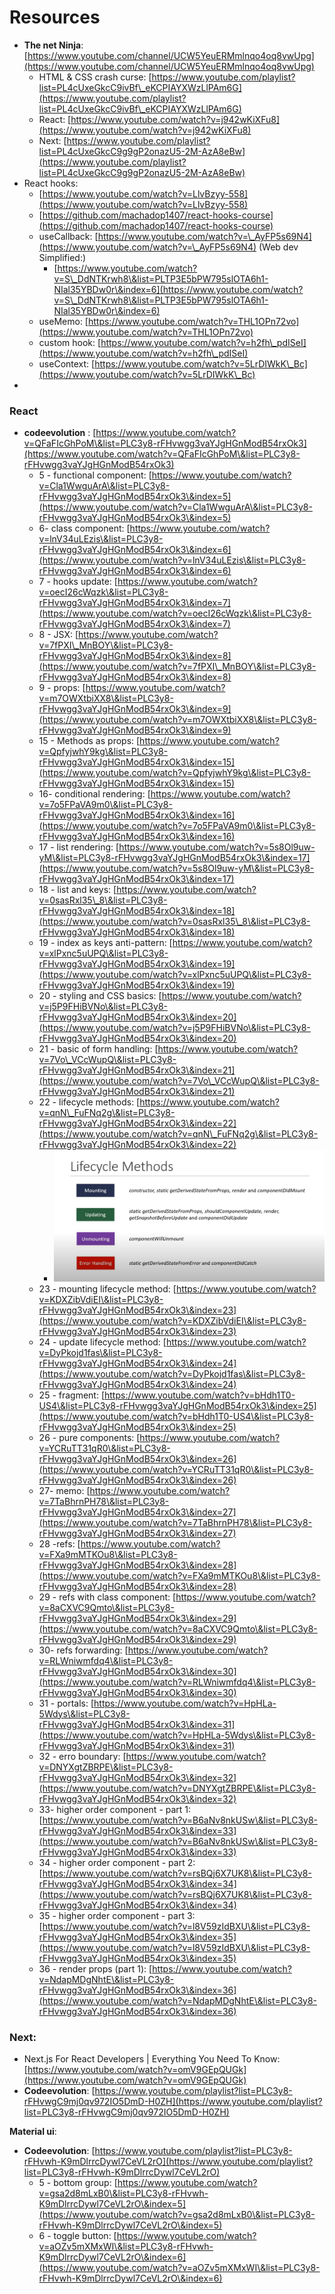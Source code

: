 # Resources

* **The net Ninja**: [https://www.youtube.com/channel/UCW5YeuERMmlnqo4oq8vwUpg](https://www.youtube.com/channel/UCW5YeuERMmlnqo4oq8vwUpg)
  * HTML & CSS crash curse: [https://www.youtube.com/playlist?list=PL4cUxeGkcC9ivBf\_eKCPIAYXWzLlPAm6G](https://www.youtube.com/playlist?list=PL4cUxeGkcC9ivBf\_eKCPIAYXWzLlPAm6G)
  * React: [https://www.youtube.com/watch?v=j942wKiXFu8](https://www.youtube.com/watch?v=j942wKiXFu8)
  * Next: [https://www.youtube.com/playlist?list=PL4cUxeGkcC9g9gP2onazU5-2M-AzA8eBw](https://www.youtube.com/playlist?list=PL4cUxeGkcC9g9gP2onazU5-2M-AzA8eBw)
* React hooks:
  * [https://www.youtube.com/watch?v=LlvBzyy-558](https://www.youtube.com/watch?v=LlvBzyy-558)
  * [https://github.com/machadop1407/react-hooks-course](https://github.com/machadop1407/react-hooks-course)
  * useCallback: [https://www.youtube.com/watch?v=\_AyFP5s69N4](https://www.youtube.com/watch?v=\_AyFP5s69N4) (Web dev Simplified:)
    * [https://www.youtube.com/watch?v=S\_DdNTKrwh8\&list=PLTP3E5bPW795slOTA6h1-NIal35YBDw0r\&index=6](https://www.youtube.com/watch?v=S\_DdNTKrwh8\&list=PLTP3E5bPW795slOTA6h1-NIal35YBDw0r\&index=6)
  * useMemo: [https://www.youtube.com/watch?v=THL1OPn72vo](https://www.youtube.com/watch?v=THL1OPn72vo)
  * custom hook: [https://www.youtube.com/watch?v=h2fh\_pdISeI](https://www.youtube.com/watch?v=h2fh\_pdISeI)
  * useContext: [https://www.youtube.com/watch?v=5LrDIWkK\_Bc](https://www.youtube.com/watch?v=5LrDIWkK\_Bc)
*

### React

* **codeevolution** : [https://www.youtube.com/watch?v=QFaFIcGhPoM\&list=PLC3y8-rFHvwgg3vaYJgHGnModB54rxOk3](https://www.youtube.com/watch?v=QFaFIcGhPoM\&list=PLC3y8-rFHvwgg3vaYJgHGnModB54rxOk3)
  * 5 - functional component: [https://www.youtube.com/watch?v=Cla1WwguArA\&list=PLC3y8-rFHvwgg3vaYJgHGnModB54rxOk3\&index=5](https://www.youtube.com/watch?v=Cla1WwguArA\&list=PLC3y8-rFHvwgg3vaYJgHGnModB54rxOk3\&index=5)
  * 6- class component: [https://www.youtube.com/watch?v=lnV34uLEzis\&list=PLC3y8-rFHvwgg3vaYJgHGnModB54rxOk3\&index=6](https://www.youtube.com/watch?v=lnV34uLEzis\&list=PLC3y8-rFHvwgg3vaYJgHGnModB54rxOk3\&index=6)
  * 7 - hooks update: [https://www.youtube.com/watch?v=oecI26cWqzk\&list=PLC3y8-rFHvwgg3vaYJgHGnModB54rxOk3\&index=7](https://www.youtube.com/watch?v=oecI26cWqzk\&list=PLC3y8-rFHvwgg3vaYJgHGnModB54rxOk3\&index=7)
  * 8 - JSX: [https://www.youtube.com/watch?v=7fPXI\_MnBOY\&list=PLC3y8-rFHvwgg3vaYJgHGnModB54rxOk3\&index=8](https://www.youtube.com/watch?v=7fPXI\_MnBOY\&list=PLC3y8-rFHvwgg3vaYJgHGnModB54rxOk3\&index=8)
  * 9 - props: [https://www.youtube.com/watch?v=m7OWXtbiXX8\&list=PLC3y8-rFHvwgg3vaYJgHGnModB54rxOk3\&index=9](https://www.youtube.com/watch?v=m7OWXtbiXX8\&list=PLC3y8-rFHvwgg3vaYJgHGnModB54rxOk3\&index=9)
  * 15 - Methods as props: [https://www.youtube.com/watch?v=QpfyjwhY9kg\&list=PLC3y8-rFHvwgg3vaYJgHGnModB54rxOk3\&index=15](https://www.youtube.com/watch?v=QpfyjwhY9kg\&list=PLC3y8-rFHvwgg3vaYJgHGnModB54rxOk3\&index=15)
  * 16- conditional rendering: [https://www.youtube.com/watch?v=7o5FPaVA9m0\&list=PLC3y8-rFHvwgg3vaYJgHGnModB54rxOk3\&index=16](https://www.youtube.com/watch?v=7o5FPaVA9m0\&list=PLC3y8-rFHvwgg3vaYJgHGnModB54rxOk3\&index=16)
  * 17 - list rendering: [https://www.youtube.com/watch?v=5s8Ol9uw-yM\&list=PLC3y8-rFHvwgg3vaYJgHGnModB54rxOk3\&index=17](https://www.youtube.com/watch?v=5s8Ol9uw-yM\&list=PLC3y8-rFHvwgg3vaYJgHGnModB54rxOk3\&index=17)
  * 18 - list and keys: [https://www.youtube.com/watch?v=0sasRxl35\_8\&list=PLC3y8-rFHvwgg3vaYJgHGnModB54rxOk3\&index=18](https://www.youtube.com/watch?v=0sasRxl35\_8\&list=PLC3y8-rFHvwgg3vaYJgHGnModB54rxOk3\&index=18)
  * 19 - index as keys anti-pattern: [https://www.youtube.com/watch?v=xlPxnc5uUPQ\&list=PLC3y8-rFHvwgg3vaYJgHGnModB54rxOk3\&index=19](https://www.youtube.com/watch?v=xlPxnc5uUPQ\&list=PLC3y8-rFHvwgg3vaYJgHGnModB54rxOk3\&index=19)
  * 20 - styling and CSS basics: [https://www.youtube.com/watch?v=j5P9FHiBVNo\&list=PLC3y8-rFHvwgg3vaYJgHGnModB54rxOk3\&index=20](https://www.youtube.com/watch?v=j5P9FHiBVNo\&list=PLC3y8-rFHvwgg3vaYJgHGnModB54rxOk3\&index=20)
  * 21 - basic of form handling: [https://www.youtube.com/watch?v=7Vo\_VCcWupQ\&list=PLC3y8-rFHvwgg3vaYJgHGnModB54rxOk3\&index=21](https://www.youtube.com/watch?v=7Vo\_VCcWupQ\&list=PLC3y8-rFHvwgg3vaYJgHGnModB54rxOk3\&index=21)
  * 22 - lifecycle methods: [https://www.youtube.com/watch?v=qnN\_FuFNq2g\&list=PLC3y8-rFHvwgg3vaYJgHGnModB54rxOk3\&index=22](https://www.youtube.com/watch?v=qnN\_FuFNq2g\&list=PLC3y8-rFHvwgg3vaYJgHGnModB54rxOk3\&index=22)
    * ![](<../../.gitbook/assets/image (1).png>)
  * 23 - mounting lifecycle method: [https://www.youtube.com/watch?v=KDXZibVdiEI\&list=PLC3y8-rFHvwgg3vaYJgHGnModB54rxOk3\&index=23](https://www.youtube.com/watch?v=KDXZibVdiEI\&list=PLC3y8-rFHvwgg3vaYJgHGnModB54rxOk3\&index=23)
  * 24 - update lifecycle method: [https://www.youtube.com/watch?v=DyPkojd1fas\&list=PLC3y8-rFHvwgg3vaYJgHGnModB54rxOk3\&index=24](https://www.youtube.com/watch?v=DyPkojd1fas\&list=PLC3y8-rFHvwgg3vaYJgHGnModB54rxOk3\&index=24)
  * 25 - fragment: [https://www.youtube.com/watch?v=bHdh1T0-US4\&list=PLC3y8-rFHvwgg3vaYJgHGnModB54rxOk3\&index=25](https://www.youtube.com/watch?v=bHdh1T0-US4\&list=PLC3y8-rFHvwgg3vaYJgHGnModB54rxOk3\&index=25)
  * 26 - pure components: [https://www.youtube.com/watch?v=YCRuTT31qR0\&list=PLC3y8-rFHvwgg3vaYJgHGnModB54rxOk3\&index=26](https://www.youtube.com/watch?v=YCRuTT31qR0\&list=PLC3y8-rFHvwgg3vaYJgHGnModB54rxOk3\&index=26)
  * 27- memo: [https://www.youtube.com/watch?v=7TaBhrnPH78\&list=PLC3y8-rFHvwgg3vaYJgHGnModB54rxOk3\&index=27](https://www.youtube.com/watch?v=7TaBhrnPH78\&list=PLC3y8-rFHvwgg3vaYJgHGnModB54rxOk3\&index=27)
  * 28 -refs: [https://www.youtube.com/watch?v=FXa9mMTKOu8\&list=PLC3y8-rFHvwgg3vaYJgHGnModB54rxOk3\&index=28](https://www.youtube.com/watch?v=FXa9mMTKOu8\&list=PLC3y8-rFHvwgg3vaYJgHGnModB54rxOk3\&index=28)
  * 29 - refs with class component: [https://www.youtube.com/watch?v=8aCXVC9Qmto\&list=PLC3y8-rFHvwgg3vaYJgHGnModB54rxOk3\&index=29](https://www.youtube.com/watch?v=8aCXVC9Qmto\&list=PLC3y8-rFHvwgg3vaYJgHGnModB54rxOk3\&index=29)
  * 30- refs forwarding: [https://www.youtube.com/watch?v=RLWniwmfdq4\&list=PLC3y8-rFHvwgg3vaYJgHGnModB54rxOk3\&index=30](https://www.youtube.com/watch?v=RLWniwmfdq4\&list=PLC3y8-rFHvwgg3vaYJgHGnModB54rxOk3\&index=30)
  * 31 - portals: [https://www.youtube.com/watch?v=HpHLa-5Wdys\&list=PLC3y8-rFHvwgg3vaYJgHGnModB54rxOk3\&index=31](https://www.youtube.com/watch?v=HpHLa-5Wdys\&list=PLC3y8-rFHvwgg3vaYJgHGnModB54rxOk3\&index=31)
  * 32 - erro boundary: [https://www.youtube.com/watch?v=DNYXgtZBRPE\&list=PLC3y8-rFHvwgg3vaYJgHGnModB54rxOk3\&index=32](https://www.youtube.com/watch?v=DNYXgtZBRPE\&list=PLC3y8-rFHvwgg3vaYJgHGnModB54rxOk3\&index=32)
  * 33- higher order component - part 1: [https://www.youtube.com/watch?v=B6aNv8nkUSw\&list=PLC3y8-rFHvwgg3vaYJgHGnModB54rxOk3\&index=33](https://www.youtube.com/watch?v=B6aNv8nkUSw\&list=PLC3y8-rFHvwgg3vaYJgHGnModB54rxOk3\&index=33)
  * 34 - higher order component - part 2: [https://www.youtube.com/watch?v=rsBQj6X7UK8\&list=PLC3y8-rFHvwgg3vaYJgHGnModB54rxOk3\&index=34](https://www.youtube.com/watch?v=rsBQj6X7UK8\&list=PLC3y8-rFHvwgg3vaYJgHGnModB54rxOk3\&index=34)
  * 35 - higher order component - part 3: [https://www.youtube.com/watch?v=l8V59zIdBXU\&list=PLC3y8-rFHvwgg3vaYJgHGnModB54rxOk3\&index=35](https://www.youtube.com/watch?v=l8V59zIdBXU\&list=PLC3y8-rFHvwgg3vaYJgHGnModB54rxOk3\&index=35)
  * 36 - render props (part 1): [https://www.youtube.com/watch?v=NdapMDgNhtE\&list=PLC3y8-rFHvwgg3vaYJgHGnModB54rxOk3\&index=36](https://www.youtube.com/watch?v=NdapMDgNhtE\&list=PLC3y8-rFHvwgg3vaYJgHGnModB54rxOk3\&index=36)



### Next:

* Next.js For React Developers | Everything You Need To Know: [https://www.youtube.com/watch?v=omV9GEpQUGk](https://www.youtube.com/watch?v=omV9GEpQUGk)
* **Codeevolution**: [https://www.youtube.com/playlist?list=PLC3y8-rFHvwgC9mj0qv972IO5DmD-H0ZH](https://www.youtube.com/playlist?list=PLC3y8-rFHvwgC9mj0qv972IO5DmD-H0ZH)



**Material ui**:

* **Codeevolution**: [https://www.youtube.com/playlist?list=PLC3y8-rFHvwh-K9mDlrrcDywl7CeVL2rO](https://www.youtube.com/playlist?list=PLC3y8-rFHvwh-K9mDlrrcDywl7CeVL2rO)
  * 5 - bottom group: [https://www.youtube.com/watch?v=gsa2d8mLxB0\&list=PLC3y8-rFHvwh-K9mDlrrcDywl7CeVL2rO\&index=5](https://www.youtube.com/watch?v=gsa2d8mLxB0\&list=PLC3y8-rFHvwh-K9mDlrrcDywl7CeVL2rO\&index=5)
  * 6 - toggle button: [https://www.youtube.com/watch?v=aOZv5mXMxWI\&list=PLC3y8-rFHvwh-K9mDlrrcDywl7CeVL2rO\&index=6](https://www.youtube.com/watch?v=aOZv5mXMxWI\&list=PLC3y8-rFHvwh-K9mDlrrcDywl7CeVL2rO\&index=6)
